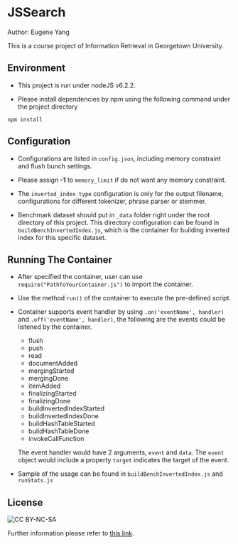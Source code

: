 # JSSearch

Author: Eugene Yang

This is a course project of Information Retrieval in Georgetown University. 

## Environment

- This project is run under nodeJS v6.2.2.

- Please install dependencies by npm using the following command under the project directory

```shell
npm install
```

## Configuration

- Configurations are listed in `config.json`, including memory constraint and flush bunch settings. 

- Please assign **-1** to `memory_limit` if do not want any memory constraint.

- The `inverted_index_type` configuration is only for the output filename, configurations for different tokenizer, phrase parser or stemmer.

- Benchmark dataset should put in `_data` folder right under the root directory of this project. This directory configuration can be found in `buildBenchInvertedIndex.js`, which is the container for building inverted index for this specific dataset.

## Running The Container

- After specified the container, user can use `require("PathToYourContainer.js")` to import the container.

- Use the method `run()` of the container to execute the pre-defined script.

- Container supports event handler by using `.on('eventName', handler)` and `.off('eventName', handler)`, the following are the events could be listened by the container.

	- flush
	- push
	- read
	- documentAdded
	- mergingStarted
	- mergingDone
	- itemAdded
	- finalizingStarted
	- finalizingDone
	- buildInvertedIndexStarted
	- buildInvertedIndexDone
	- buildHashTableStarted
	- buildHashTableDone
	- invokeCallFunction

	The event handler would have 2 arguments, `event` and `data`. The `event` object would include a property `target` indicates the target of the event.

- Sample of the usage can be found in `buildBenchInvertedIndex.js` and `runStats.js`

## License

![CC BY-NC-SA](https://licensebuttons.net/l/by-nc-sa/3.0/88x31.png)

Further information please refer to [this link](https://creativecommons.org/licenses/by-nc-sa/4.0/).

